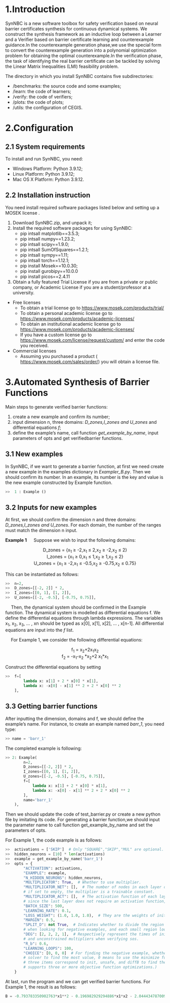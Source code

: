 # 1.Introduction

SynNBC is a new software toolbox for safety verification based on neural barrier certificates synthesis for continuous dynamical systems. We construct the synthesis framework as an inductive loop between a Learner and a Verifier based on barrier certificate learning and counterexample guidance.In the counterexample generation phase,we use the special form to convert the counterexample generation into a polynomial optimization problem for obtaining the optimal counterexample.In the verification phase, the task of identifying the real barrier certificate can be tackled by solving the Linear Matrix Inequalities (LMI) feasibility problem.

The directory in which you install SynNBC contains five subdirectories:

* /benchmarks: the source code and some examples;
* /learn: the code of learners;
* /verify: the code of verifiers;
* /plots: the code of plots;
* /utils: the configuration of CEGIS.

# 2.Configuration

## 2.1 System requirements

To install and run SynNBC, you need:

* Windows Platform: Python 3.9.12;
* Linux Platform: Python 3.9.12;
* Mac OS X Platform: Python 3.9.12.

## 2.2 Installation instruction

You need install required software packages listed below and setting up a MOSEK license .

1. Download SynNBC.zip, and unpack it;
2. Install the required software packages for using SynNBC:
    * pip intsall matplotlib==3.5.3;
    * pip intsall numpy==1.23.2;
    * pip intsall scipy==1.9.0;
    * pip intsall SumOfSquares==1.2.1;
    * pip intsall sympy==1.11;
    * pip intsall torch==1.12.1;
    * pip install Mosek==10.0.30;
    * pip install gurobipy==10.0.0
    * pip install picos==2.4.11
3. Obtain a fully featured Trial License if you are from a private or public company, or Academic License if you are a student/professor at a university.

* Free licenses
  * To obtain a trial license go to <https://www.mosek.com/products/trial/>
  * To obtain a personal academic license go to <https://www.mosek.com/products/academic-licenses/>
  * To obtain an institutional academic license go to <https://www.mosek.com/products/academic-licenses/>
  * If you have a custom license go to <https://www.mosek.com/license/request/custom/> and enter the code you received.
* Commercial licenses
  * Assuming you purchased a product ( <https://www.mosek.com/sales/order/>) you will obtain a license file.

# 3.Automated Synthesis of Barrier Functions

Main steps to generate verified barrier functions:

1. create a new example and confirm its number;
2. input dimension n, three domains: *D_zones,I_zones and U_zones* and differential equations *f*;
3. define the example’s name, call function *get_example_by_name*, input parameters of opts and get verifiedbarrier functions.

## 3.1 New examples

In SynNBC, if we want to generate a barrier function, at first we need create a new example in the examples dictionary in *Exampler_B.py*. Then we should confirm its number. In an example, its number is the key and value is the new example constructed by Example function.

```python
>>  1 : Example ()
```

## 3.2 Inputs for new examples

At first, we should confirm the dimension n and three domains: *D_zones,I_zones and U_zones*. For each domain, the number of the ranges must match the dimension n input.

**Example 1** &emsp; Suppose we wish to input the following domains:

<center> D_zones = {x<sub>1</sub> ≥ -2,x<sub>1</sub> ≤ 2,x<sub>2</sub> ≥ -2,x<sub>2</sub> ≤ 2}</center>

<center>I_zones = {x<sub>1</sub> ≥ 0,x<sub>1</sub> ≤ 1,x<sub>2</sub> ≥ 1,x<sub>2</sub> ≤ 2}</center>

<center>U_zones = {x<sub>1</sub> ≥ -2,x<sub>1</sub> ≤ -0.5,x<sub>2</sub> ≥ -0.75,x<sub>2</sub> ≤ 0.75} </center>

This can be instantiated as follows:

```python
>>  n=2,
>>  D_zones=[[-2, 2]] * 2,
>>  I_zones=[[0, 1], [1, 2]],
>>  U_zones=[[-2, -0.5], [-0.75, 0.75]],
```

&emsp; Then, the dynamical system should be confirmed in the Example function. The dynamical system is modelled as differential equations f. We define the differential equations through lambda expressions. The variables x<sub>1</sub>, x<sub>2</sub>, x<sub>3</sub>, ... , xn should be typed as x[0], x[1], x[2], ... , x[n-1]. All differential equations are input into the *f* list.

&emsp; For Example 1, we consider the following differential equations:

<center>f<sub>1</sub> = x<sub>2</sub>+2x<sub>1</sub>x<sub>2</sub></center>

<center>f<sub>2</sub> = -x<sub>1</sub>-x<sub>2</sub> *x<sub>2</sub>+2 x<sub>1</sub>*x<sub>1</sub></center>

Construct the differential equations by setting

```python
>>  f=[
        lambda x: x[1] + 2 * x[0] * x[1],
        lambda x: -x[0] - x[1] ** 2 + 2 * x[0] ** 2
    ],
```

## 3.3 Getting barrier functions

After inputting the dimension, domains and f, we should define the example’s name. For instance, to create an example named
*barr_1*, you need type:

```python
>> name = 'barr_1'
```

The completed example is following:

```python
>> 2: Example(
        n=2,
        D_zones=[[-2, 2]] * 2,
        I_zones=[[0, 1], [1, 2]],
        U_zones=[[-2, -0.5], [-0.75, 0.75]],
        f=[
            lambda x: x[1] + 2 * x[0] * x[1],
            lambda x: -x[0] - x[1] ** 2 + 2 * x[0] ** 2
        ],
        name='barr_1'
    ),
```

Then we should update the code of test_barrier.py or create a new python file by imitating its code. For generating a barrier function,we should input the parameter name to call function get_example_by_name and set the parameters of opts.

For Example 1, the code example is as follows:

```python
>>  activations = ['SKIP']  # Only "SQUARE","SKIP","MUL" are optional.
>>  hidden_neurons = [10] * len(activations)
>>  example = get_example_by_name('barr_1')
>>  opts = {
        "ACTIVATION": activations,
        "EXAMPLE": example,
        "N_HIDDEN_NEURONS": hidden_neurons,
        "MULTIPLICATOR": True,  # Whether to use multiplier.
        "MULTIPLICATOR_NET": [],  # The number of nodes in each layer of the multiplier network;
        # if set to empty, the multiplier is a trainable constant.
        "MULTIPLICATOR_ACT": [],  # The activation function of each layer of the multiplier network;
        # since the last layer does not require an activation function, the number is one less than MULTIPLICATOR_NET.
        "BATCH_SIZE": 500,
        "LEARNING_RATE": 0.1,
        "LOSS_WEIGHT": (1.0, 1.0, 1.0),  # They are the weights of init loss, unsafe loss, and diffB loss.
        "MARGIN": 0.5,
        "SPLIT_D": not True,  # Indicates whether to divide the region into 2^n small regions
        # when looking for negative examples, and each small region looks for negative examples separately.
        "DEG": [2, 2, 2, 1],  # Respectively represent the times of init, unsafe, diffB,
        # and unconstrained multipliers when verifying sos.
        "R_b": 0.6,
        "LEARNING_LOOPS": 100,
        "CHOICE": [0, 0, 0]  # For finding the negative example, whether to use the minimize function or the gurobi
        # solver to find the most value, 0 means to use the minimize function, 1 means to use the gurobi solver; the
        # three items correspond to init, unsafe, and diffB to find the most value. (note: the gurobi solver does not
        # supports three or more objective function optimizations.)
    }
```

At last, run the program and we can get verified barrier functions. For Example 1, the result is as follows:

```python
B = -0.793783350902763*x1**2 - 0.196982929294886*x1*x2 - 2.04443478700998*x1 + 1.1180428026877*x2**2 - 3.80881503168995*x2 + 2.51228422783734
```
